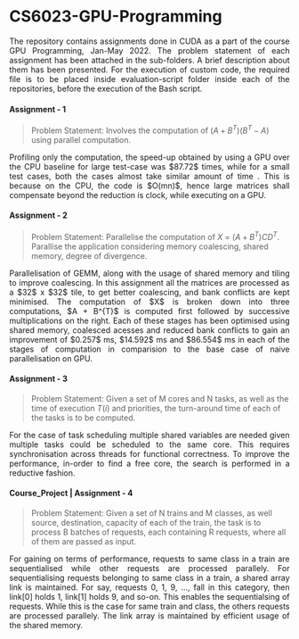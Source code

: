 # CS6023-GPU-Programming

<p align = "justify"> The repository contains assignments done in CUDA as a part of the course GPU Programming, Jan-May 2022. The problem statement of each assignment has been attached in the sub-folders. A brief description about them has been presented. For the execution of custom code, the required file is to be placed inside evaluation-script folder inside each of the repositories, before the execution of the Bash script.</p>

#### Assignment - 1
> Problem Statement: Involves the computation of $(A + B^{T})(B^{T} - A)$ using parallel computation. 
<p align = "justify">Profiling only the computation, the speed-up obtained by using a GPU over the CPU baseline for large test-case was $87.72$ times, while for a small test cases, both the cases almost take similar amount of time . This is because on the CPU, the code is $O(mn)$, hence large matrices shall compensate beyond the reduction is clock, while executing on a GPU.  </p>

#### Assignment - 2
> Problem Statement: Parallelise the computation of $X$ = $(A + B^{T})CD^{T}$. Parallise the application considering memory coalescing, shared memory, degree of divergence. 
<p align = "justify"> Parallelisation of GEMM, along with the usage of shared memory and tiling to improve coalescing. In this assignment all the matrices are processed as a $32$ x $32$ tile, to get better coalescing, and bank conflicts are kept minimised. The computation of $X$ is broken down into three computations, $A + B^{T}$ is computed first followed by successive multiplications on the right. Each of these stages has been optimised using shared memory, coalesced acesses and reduced bank conflicts to gain an improvement of $0.257$ ms, $14.592$ ms and $86.554$ ms in each of the stages of computation in comparision to the base case of naive parallelisation on GPU. </p>

#### Assignment - 3
> Problem Statement:  Given a set of M cores and N tasks, as well as the time of execution $T(i)$ and priorities, the turn-around time of each of the tasks is to be computed. 
<p align = "justify"> For the case of task scheduling multiple shared variables are needed given multiple tasks could be scheduled to the same core. This requires synchronisation across threads for functional correctness. To improve the performance, in-order to find a free core, the search is performed in a reductive fashion. </p>

#### Course_Project | Assignment - 4
> Problem Statement:  Given a set of N trains and M classes, as well source, destination, capacity of each of the train, the task is to process B batches of requests, each containing R requests, where all of them are passed as input. 

<p align = "justify"> For gaining on terms of performance, requests to same class in a train are sequentialised while other requests are processed parallely. For sequentialising requests belonging to same class in a train, a shared array link is maintained. For say, requests 0, 1, 9, ..., fall in this category, then link[0] holds 1, link[1] holds 9, and so-on. This enables the sequentialsing of requests. While this is the case for same train and class, the others requests are processed parallely. The link array is maintained by efficient usage of the shared memory.</p>

